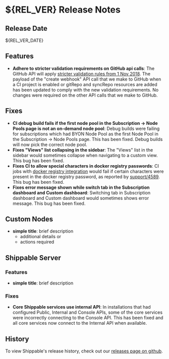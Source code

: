 # ${REL_VER} Release Notes

## Release Date

${REL_VER_DATE}

## Features

- **Adhere to stricter validation requirements on GitHub api calls**: The GitHub API will apply [stricter validation rules from 1 Nov 2018](https://developer.github.com/changes/2018-09-25-stricter-validation-coming-soon-in-the-rest-api/). The payload of the "create webhook" API call that we make to GitHub when a CI project is enabled or gitRepo and syncRepo resources are added has been updated to comply with the new validation requirements. No changes were required on the other API calls that we make to GitHub.

## Fixes

- **CI debug build fails if the first node pool in the Subscription -> Node Pools page is not an on-demand node pool**: Debug builds were failing for subscriptions which had BYON Node Pool as the first Node Pool in the Subscription -> Node Pools page. This has been fixed. Debug builds will now pick the correct node pool.
- **Fixes "Views" list collapsing in the sidebar**: The "Views" list in the sidebar would sometimes collapse when navigating to a custom view. This bug has been fixed.
- **Fixes CI to allow special characters in docker registry passwords**: CI jobs with [docker registry integration](http://docs.shippable.com/platform/integration/dockerRegistryLogin/) would fail if certain characters were present in the docker registry password, as reported by [support/4589](https://github.com/Shippable/support/issues/4589). This bug has been fixed.
- **Fixes error message shown while switch tab in the Subscription dashboard and Custom dashboard**: Switching tab in Subscription dashboard and Custom dashboard would sometimes shows error message. This bug has been fixed.

## Custom Nodes

- **simple title**: brief description
  - additional details or
  - actions required

## Shippable Server

### Features

- **simple title**: brief description

### Fixes

- **Core Shippable services use internal API**: In installations that had configured Public, Internal and Console APIs, some of the core services were incorrectly connecting to the Console API. This has been fixed and all core services now connect to the Internal API when available.

## History

To view Shippable's release history, check out our [releases page on github](https://github.com/Shippable/admiral/releases).
